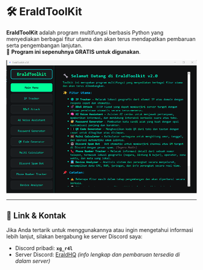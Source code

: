 # 🛠️ EraldToolKit

**EraldToolKit** adalah program multifungsi berbasis Python yang menyediakan berbagai fitur utama dan akan terus mendapatkan pembaruan serta pengembangan lanjutan.  
💬 **Program ini sepenuhnya GRATIS untuk digunakan**.

![Tampilan EraldToolKit](EraldToolKit.png)

---

## 🔗 Link & Kontak
Jika Anda tertarik untuk menggunakannya atau ingin mengetahui informasi lebih lanjut, silakan bergabung ke server Discord saya:
- Discord pribadi: **`xg_r4l`**
- Server Discord: [EraldHQ](https://discord.gg/bEEFxSYxM2) *(info lengkap dan pembaruan tersedia di dalam server)*

